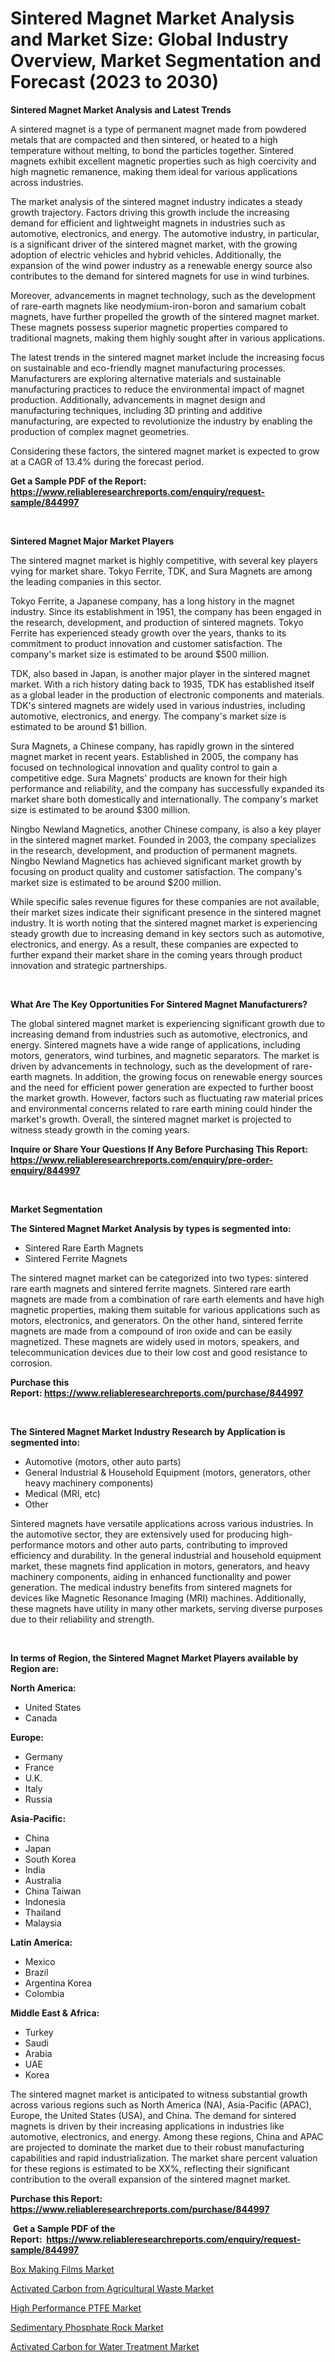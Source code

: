 <p><h1>Sintered Magnet Market Analysis and Market Size: Global Industry Overview, Market Segmentation and Forecast (2023 to 2030)</h1></p><p><strong>Sintered Magnet Market Analysis and Latest Trends</strong></p>
<p><p>A sintered magnet is a type of permanent magnet made from powdered metals that are compacted and then sintered, or heated to a high temperature without melting, to bond the particles together. Sintered magnets exhibit excellent magnetic properties such as high coercivity and high magnetic remanence, making them ideal for various applications across industries.</p><p>The market analysis of the sintered magnet industry indicates a steady growth trajectory. Factors driving this growth include the increasing demand for efficient and lightweight magnets in industries such as automotive, electronics, and energy. The automotive industry, in particular, is a significant driver of the sintered magnet market, with the growing adoption of electric vehicles and hybrid vehicles. Additionally, the expansion of the wind power industry as a renewable energy source also contributes to the demand for sintered magnets for use in wind turbines.</p><p>Moreover, advancements in magnet technology, such as the development of rare-earth magnets like neodymium-iron-boron and samarium cobalt magnets, have further propelled the growth of the sintered magnet market. These magnets possess superior magnetic properties compared to traditional magnets, making them highly sought after in various applications.</p><p>The latest trends in the sintered magnet market include the increasing focus on sustainable and eco-friendly magnet manufacturing processes. Manufacturers are exploring alternative materials and sustainable manufacturing practices to reduce the environmental impact of magnet production. Additionally, advancements in magnet design and manufacturing techniques, including 3D printing and additive manufacturing, are expected to revolutionize the industry by enabling the production of complex magnet geometries.</p><p>Considering these factors, the sintered magnet market is expected to grow at a CAGR of 13.4% during the forecast period.</p></p>
<p><strong>Get a Sample PDF of the Report:&nbsp; <a href="https://www.reliableresearchreports.com/enquiry/request-sample/844997">https://www.reliableresearchreports.com/enquiry/request-sample/844997</a></strong></p>
<p>&nbsp;</p>
<p><strong>Sintered Magnet Major Market Players</strong></p>
<p><p>The sintered magnet market is highly competitive, with several key players vying for market share. Tokyo Ferrite, TDK, and Sura Magnets are among the leading companies in this sector.</p><p>Tokyo Ferrite, a Japanese company, has a long history in the magnet industry. Since its establishment in 1951, the company has been engaged in the research, development, and production of sintered magnets. Tokyo Ferrite has experienced steady growth over the years, thanks to its commitment to product innovation and customer satisfaction. The company's market size is estimated to be around $500 million.</p><p>TDK, also based in Japan, is another major player in the sintered magnet market. With a rich history dating back to 1935, TDK has established itself as a global leader in the production of electronic components and materials. TDK's sintered magnets are widely used in various industries, including automotive, electronics, and energy. The company's market size is estimated to be around $1 billion.</p><p>Sura Magnets, a Chinese company, has rapidly grown in the sintered magnet market in recent years. Established in 2005, the company has focused on technological innovation and quality control to gain a competitive edge. Sura Magnets' products are known for their high performance and reliability, and the company has successfully expanded its market share both domestically and internationally. The company's market size is estimated to be around $300 million.</p><p>Ningbo Newland Magnetics, another Chinese company, is also a key player in the sintered magnet market. Founded in 2003, the company specializes in the research, development, and production of permanent magnets. Ningbo Newland Magnetics has achieved significant market growth by focusing on product quality and customer satisfaction. The company's market size is estimated to be around $200 million.</p><p>While specific sales revenue figures for these companies are not available, their market sizes indicate their significant presence in the sintered magnet industry. It is worth noting that the sintered magnet market is experiencing steady growth due to increasing demand in key sectors such as automotive, electronics, and energy. As a result, these companies are expected to further expand their market share in the coming years through product innovation and strategic partnerships.</p></p>
<p>&nbsp;</p>
<p><strong>What Are The Key Opportunities For Sintered Magnet Manufacturers?</strong></p>
<p><p>The global sintered magnet market is experiencing significant growth due to increasing demand from industries such as automotive, electronics, and energy. Sintered magnets have a wide range of applications, including motors, generators, wind turbines, and magnetic separators. The market is driven by advancements in technology, such as the development of rare-earth magnets. In addition, the growing focus on renewable energy sources and the need for efficient power generation are expected to further boost the market growth. However, factors such as fluctuating raw material prices and environmental concerns related to rare earth mining could hinder the market's growth. Overall, the sintered magnet market is projected to witness steady growth in the coming years.</p></p>
<p><strong>Inquire or Share Your Questions If Any Before Purchasing This Report: <a href="https://www.reliableresearchreports.com/enquiry/pre-order-enquiry/844997">https://www.reliableresearchreports.com/enquiry/pre-order-enquiry/844997</a></strong></p>
<p>&nbsp;</p>
<p><strong>Market Segmentation</strong></p>
<p><strong>The Sintered Magnet Market Analysis by types is segmented into:</strong></p>
<p><ul><li>Sintered Rare Earth Magnets</li><li>Sintered Ferrite Magnets</li></ul></p>
<p><p>The sintered magnet market can be categorized into two types: sintered rare earth magnets and sintered ferrite magnets. Sintered rare earth magnets are made from a combination of rare earth elements and have high magnetic properties, making them suitable for various applications such as motors, electronics, and generators. On the other hand, sintered ferrite magnets are made from a compound of iron oxide and can be easily magnetized. These magnets are widely used in motors, speakers, and telecommunication devices due to their low cost and good resistance to corrosion.</p></p>
<p><strong>Purchase this Report:&nbsp;<a href="https://www.reliableresearchreports.com/purchase/844997">https://www.reliableresearchreports.com/purchase/844997</a></strong></p>
<p>&nbsp;</p>
<p><strong>The Sintered Magnet Market Industry Research by Application is segmented into:</strong></p>
<p><ul><li>Automotive (motors, other auto parts)</li><li>General Industrial & Household Equipment (motors, generators, other heavy machinery components)</li><li>Medical (MRI, etc)</li><li>Other</li></ul></p>
<p><p>Sintered magnets have versatile applications across various industries. In the automotive sector, they are extensively used for producing high-performance motors and other auto parts, contributing to improved efficiency and durability. In the general industrial and household equipment market, these magnets find application in motors, generators, and heavy machinery components, aiding in enhanced functionality and power generation. The medical industry benefits from sintered magnets for devices like Magnetic Resonance Imaging (MRI) machines. Additionally, these magnets have utility in many other markets, serving diverse purposes due to their reliability and strength.</p></p>
<p>&nbsp;</p>
<p><strong>In terms of Region, the Sintered Magnet Market Players available by Region are:</strong></p>
<p>
    <p> <strong> North America: </strong>
        <ul>
            <li>United States</li>
            <li>Canada</li>
        </ul>
        </p> 
    <p> <strong> Europe: </strong>
        <ul>
            <li>Germany</li>
            <li>France</li>
            <li>U.K.</li>
            <li>Italy</li>
            <li>Russia</li>
        </ul>
        </p> 
    <p> <strong> Asia-Pacific: </strong>
        <ul>
            <li>China</li>
            <li>Japan</li>
            <li>South Korea</li>
            <li>India</li>
            <li>Australia</li>
            <li>China Taiwan</li>
            <li>Indonesia</li>
            <li>Thailand</li>
            <li>Malaysia</li>
        </ul>
        </p> 
    <p> <strong> Latin America: </strong>
        <ul>
            <li>Mexico</li>
            <li>Brazil</li>
            <li>Argentina Korea</li>
            <li>Colombia</li>
        </ul>
        </p> 
    <p> <strong> Middle East & Africa: </strong>
        <ul>
            <li>Turkey</li>
            <li>Saudi</li>
            <li>Arabia</li>
            <li>UAE</li>
            <li>Korea</li>
        </ul>
    </p>
    </p>
<p><p>The sintered magnet market is anticipated to witness substantial growth across various regions such as North America (NA), Asia-Pacific (APAC), Europe, the United States (USA), and China. The demand for sintered magnets is driven by their increasing applications in industries like automotive, electronics, and energy. Among these regions, China and APAC are projected to dominate the market due to their robust manufacturing capabilities and rapid industrialization. The market share percent valuation for these regions is estimated to be XX%, reflecting their significant contribution to the overall expansion of the sintered magnet market.</p></p>
<p><strong>Purchase this Report: <a href="https://www.reliableresearchreports.com/purchase/844997">https://www.reliableresearchreports.com/purchase/844997</a></strong></p>
<p>&nbsp;<strong>Get a Sample PDF of the Report:&nbsp;&nbsp;<a href="https://www.reliableresearchreports.com/enquiry/request-sample/844997">https://www.reliableresearchreports.com/enquiry/request-sample/844997</a></strong></p>
<p><strong></strong></p>
<p><p><a href="https://www.linkedin.com/pulse/box-making-films-market-share-amp-new-trends-analysis-report-ybvbc/">Box Making Films Market</a></p><p><a href="https://github.com/Chiragrp26/Market-Research-Report-List-2/blob/main/activated-carbon-from-agricultural-waste-market.md">Activated Carbon from Agricultural Waste Market</a></p><p><a href="https://www.linkedin.com/pulse/high-performance-ptfe-market-share-amp-new-trends-analysis-report-0jdqc/">High Performance PTFE Market</a></p><p><a href="https://www.linkedin.com/pulse/sedimentary-phosphate-rock-market-size-share-amp-trends-analysis-jrrcc/">Sedimentary Phosphate Rock Market</a></p><p><a href="https://github.com/santosh758595/Market-Research-Report-List-2/blob/main/activated-carbon-for-water-treatment-market.md">Activated Carbon for Water Treatment Market</a></p></p>